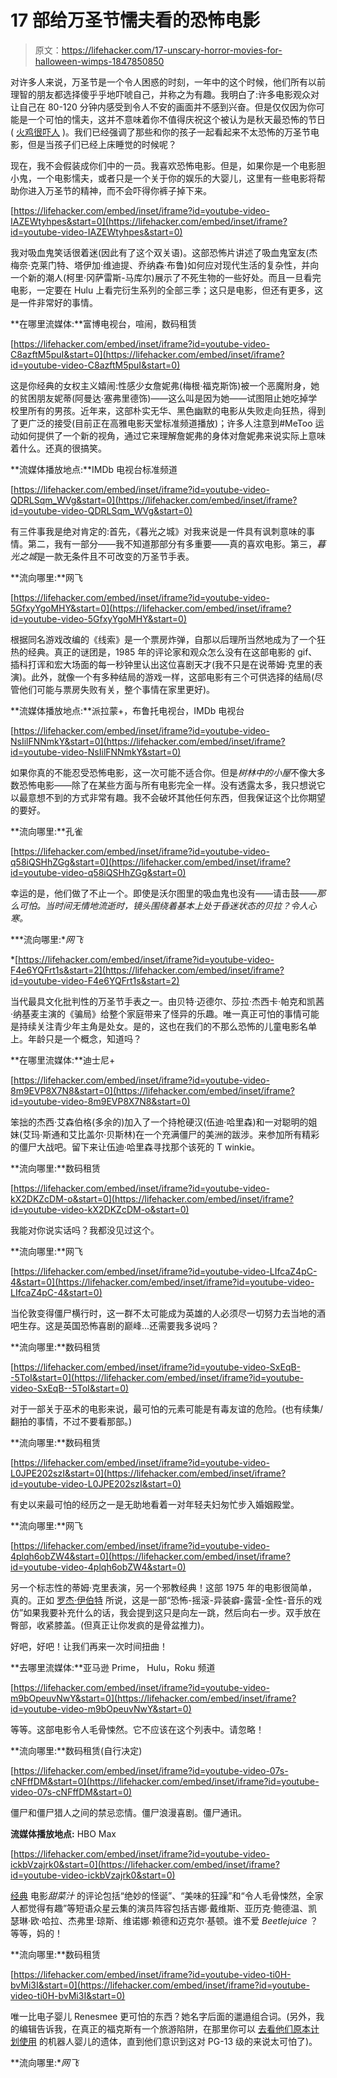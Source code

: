 # 17 部给万圣节懦夫看的恐怖电影

> 原文：<https://lifehacker.com/17-unscary-horror-movies-for-halloween-wimps-1847850850>

对许多人来说，万圣节是一个令人困惑的时刻，一年中的这个时候，他们所有以前理智的朋友都选择傻乎乎地吓唬自己，并称之为有趣。我明白了:许多电影观众对让自己在 80-120 分钟内感受到令人不安的画面并不感到兴奋。但是仅仅因为你可能是一个可怕的懦夫，这并不意味着你不值得庆祝这个被认为是秋天最恐怖的节日( [火鸡很吓人](https://www.niteguard.com/blog/what-are-wild-turkeys-afraid-of-2/) )。我们已经强调了那些和你的孩子一起看起来不太恐怖的万圣节电影，但是当孩子们已经上床睡觉的时候呢？

现在，我不会假装成你们中的一员。我喜欢恐怖电影。但是，如果你是一个电影胆小鬼，一个电影懦夫，或者只是一个关于你的娱乐的大婴儿，这里有一些电影将帮助你进入万圣节的精神，而不会吓得你裤子掉下来。

 [https://lifehacker.com/embed/inset/iframe?id=youtube-video-IAZEWtyhpes&start=0](https://lifehacker.com/embed/inset/iframe?id=youtube-video-IAZEWtyhpes&start=0) 

我对吸血鬼笑话很着迷(因此有了这个双关语)。这部恐怖片讲述了吸血鬼室友(杰梅奈·克莱门特、塔伊加·维迪提、乔纳森·布鲁)如何应对现代生活的复杂性，并向一个新的潮人(柯里·冈萨雷斯-马库尔)展示了不死生物的一些好处。而且一旦看完电影，一定要在 Hulu 上看完衍生系列的全部三季；这只是电影，但还有更多，这是一件非常好的事情。

**在哪里流媒体:**富博电视台，喧闹，数码租赁

 [https://lifehacker.com/embed/inset/iframe?id=youtube-video-C8azftM5puI&start=0](https://lifehacker.com/embed/inset/iframe?id=youtube-video-C8azftM5puI&start=0) 

这是你经典的女权主义嬉闹:性感少女詹妮弗(梅根·福克斯饰)被一个恶魔附身，她的贫困朋友妮蒂(阿曼达·塞弗里德饰)——这么叫是因为她——试图阻止她吃掉学校里所有的男孩。近年来，这部朴实无华、黑色幽默的电影从失败走向狂热，得到了更广泛的接受(目前正在高雅电影天堂标准频道播放)；许多人注意到#MeToo 运动如何提供了一个新的视角，通过它来理解詹妮弗的身体对詹妮弗来说实际上意味着什么。还真的很搞笑。

**流媒体播放地点:**IMDb 电视台标准频道

 [https://lifehacker.com/embed/inset/iframe?id=youtube-video-QDRLSqm_WVg&start=0](https://lifehacker.com/embed/inset/iframe?id=youtube-video-QDRLSqm_WVg&start=0) 

有三件事我是绝对肯定的:首先，《暮光之城》对我来说是一件具有讽刺意味的事情。第二，我有一部分——我不知道那部分有多重要——真的喜欢电影。第三，*暮光之城*是一款无条件且不可改变的万圣节手表。

**流向哪里:**网飞

 [https://lifehacker.com/embed/inset/iframe?id=youtube-video-5GfxyYgoMHY&start=0](https://lifehacker.com/embed/inset/iframe?id=youtube-video-5GfxyYgoMHY&start=0) 

根据同名游戏改编的《线索》是一个票房炸弹，自那以后理所当然地成为了一个狂热的经典。真正的谜团是，1985 年的评论家和观众怎么没有在这部电影的 gif、插科打诨和宏大场面的每一秒钟里认出这位喜剧天才(我不只是在说蒂姆·克里的表演)。此外，就像一个有多种结局的游戏一样，这部电影有三个可供选择的结局(尽管他们可能与票房失败有关，整个事情在家里更好)。

**流媒体播放地点:**派拉蒙+，布鲁托电视台，IMDb 电视台

 [https://lifehacker.com/embed/inset/iframe?id=youtube-video-NsIilFNNmkY&start=0](https://lifehacker.com/embed/inset/iframe?id=youtube-video-NsIilFNNmkY&start=0) 

如果你真的不能忍受恐怖电影，这一次可能不适合你。但是*树林中的小屋*不像大多数恐怖电影——除了在某些方面与所有电影完全一样。没有透露太多，我只想说它以最意想不到的方式非常有趣。我不会破坏其他任何东西，但我保证这个比你期望的要好。

**流向哪里:**孔雀

 [https://lifehacker.com/embed/inset/iframe?id=youtube-video-q58iQSHhZGg&start=0](https://lifehacker.com/embed/inset/iframe?id=youtube-video-q58iQSHhZGg&start=0) 

幸运的是，他们做了不止一个。即使是沃尔图里的吸血鬼也没有——请击鼓——*那么可怕。当时间无情地流逝时，镜头围绕着基本上处于昏迷状态的贝拉？令人心寒。*

***流向哪里:**网飞*

 *[https://lifehacker.com/embed/inset/iframe?id=youtube-video-F4e6YQFrt1s&start=2](https://lifehacker.com/embed/inset/iframe?id=youtube-video-F4e6YQFrt1s&start=2) 

当代最具文化批判性的万圣节手表之一。由贝特·迈德尔、莎拉·杰西卡·帕克和凯茜·纳基麦主演的《骗局》给整个家庭带来了怪异的乐趣。唯一真正可怕的事情可能是持续关注青少年主角是处女。是的，这也在我们的不那么恐怖的儿童电影名单上。年龄只是一个概念，知道吗？

**在哪里流媒体:**迪士尼+

 [https://lifehacker.com/embed/inset/iframe?id=youtube-video-8m9EVP8X7N8&start=0](https://lifehacker.com/embed/inset/iframe?id=youtube-video-8m9EVP8X7N8&start=0) 

笨拙的杰西·艾森伯格(多余的)加入了一个持枪硬汉(伍迪·哈里森)和一对聪明的姐妹(艾玛·斯通和艾比盖尔·贝斯林)在一个充满僵尸的美洲的跋涉。来参加所有精彩的僵尸大战吧。留下来让伍迪·哈里森寻找那个该死的 T winkie。

**流向哪里:**数码租赁

 [https://lifehacker.com/embed/inset/iframe?id=youtube-video-kX2DKZcDM-o&start=0](https://lifehacker.com/embed/inset/iframe?id=youtube-video-kX2DKZcDM-o&start=0) 

我能对你说实话吗？我都没见过这个。

**流向哪里:**网飞

 [https://lifehacker.com/embed/inset/iframe?id=youtube-video-LIfcaZ4pC-4&start=0](https://lifehacker.com/embed/inset/iframe?id=youtube-video-LIfcaZ4pC-4&start=0) 

当伦敦变得僵尸横行时，这一群不太可能成为英雄的人必须尽一切努力去当地的酒吧生存。这是英国恐怖喜剧的巅峰...还需要我多说吗？

**流向哪里:**数码租赁

 [https://lifehacker.com/embed/inset/iframe?id=youtube-video-SxEqB--5ToI&start=0](https://lifehacker.com/embed/inset/iframe?id=youtube-video-SxEqB--5ToI&start=0) 

对于一部关于巫术的电影来说，最可怕的元素可能是有毒友谊的危险。(也有续集/翻拍的事情，不过不要看那部。)

**流向哪里:**数码租赁

 [https://lifehacker.com/embed/inset/iframe?id=youtube-video-L0JPE202szI&start=0](https://lifehacker.com/embed/inset/iframe?id=youtube-video-L0JPE202szI&start=0) 

有史以来最可怕的经历之一是无助地看着一对年轻夫妇匆忙步入婚姻殿堂。

**流向哪里:**网飞

 [https://lifehacker.com/embed/inset/iframe?id=youtube-video-4plqh6obZW4&start=0](https://lifehacker.com/embed/inset/iframe?id=youtube-video-4plqh6obZW4&start=0) 

另一个标志性的蒂姆·克里表演，另一个邪教经典！这部 1975 年的电影很简单，真的。正如 [罗杰·伊伯特](https://www.rogerebert.com/reviews/the-rocky-horror-picture-show-1976) 所说，这是一部“恐怖-摇滚-异装癖-露营-全性-音乐的戏仿”如果我要补充什么的话，我会提到这只是向左一跳，然后向右一步。双手放在臀部，收紧膝盖。(但真正让你发疯的是骨盆推力)。

好吧，好吧！让我们再来一次时间扭曲！

**去哪里流媒体:**亚马逊 Prime， Hulu，Roku 频道

 [https://lifehacker.com/embed/inset/iframe?id=youtube-video-m9bOpeuvNwY&start=0](https://lifehacker.com/embed/inset/iframe?id=youtube-video-m9bOpeuvNwY&start=0) 

等等。这部电影令人毛骨悚然。它不应该在这个列表中。请忽略！

**流向哪里:**数码租赁(自行决定)

 [https://lifehacker.com/embed/inset/iframe?id=youtube-video-07s-cNFffDM&start=0](https://lifehacker.com/embed/inset/iframe?id=youtube-video-07s-cNFffDM&start=0) 

僵尸和僵尸猎人之间的禁忌恋情。僵尸浪漫喜剧。僵尸通讯。

**流媒体播放地点:** HBO Max

 [https://lifehacker.com/embed/inset/iframe?id=youtube-video-ickbVzajrk0&start=0](https://lifehacker.com/embed/inset/iframe?id=youtube-video-ickbVzajrk0&start=0) 

[经典](https://www.rottentomatoes.com/m/beetlejuice) 电影*甜菜汁* 的评论包括“绝妙的怪诞”、“美味的狂躁”和“令人毛骨悚然，全家人都觉得有趣”等短语众星云集的演员阵容包括吉娜·戴维斯、亚历克·鲍德温、凯瑟琳·欧·哈拉、杰弗里·琼斯、维诺娜·赖德和迈克尔·基顿。谁不爱 *Beetlejuice* ？等等，妈的！

**流向哪里:**数码租赁

 [https://lifehacker.com/embed/inset/iframe?id=youtube-video-ti0H-bvMi3I&start=0](https://lifehacker.com/embed/inset/iframe?id=youtube-video-ti0H-bvMi3I&start=0) 

唯一比电子婴儿 Renesmee 更可怕的东西？她名字后面的邋遢组合词。(另外，我的编辑告诉我，在真正的福克斯有一个旅游陷阱，在那里你可以 [去看他们原本计划使用](https://screenrant.com/twilight-movie-doll-renesmee-haunted-details-breaking-dawn/) 的机器人婴儿的遗体，直到他们意识到这对 PG-13 级的来说太可怕了)。

**流向哪里:**网飞*